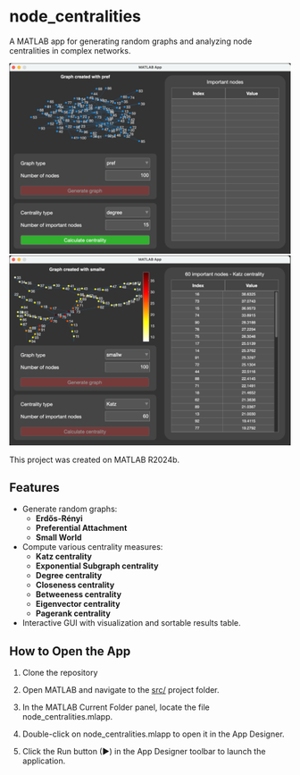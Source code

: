 # node_centralities
A MATLAB app for generating random graphs and analyzing node centralities in complex networks.

![Graph](assets/graph.png) ![Centrality](assets/centrality.png)

This project was created on MATLAB R2024b.

## Features  
- Generate random graphs:
    - **Erdős-Rényi**
    - **Preferential Attachment**
    - **Small World**
- Compute various centrality measures:
  - **Katz centrality**  
  - **Exponential Subgraph centrality**  
  - **Degree centrality**  
  - **Closeness centrality**
  - **Betweeness centrality**
  - **Eigenvector centrality**
  - **Pagerank centrality**
- Interactive GUI with visualization and sortable results table.  

## How to Open the App  
1. Clone the repository

2. Open MATLAB and navigate to the [src/](https://github.com/Marchisceddu/node_centralities/tree/main/src) project folder.

3. In the MATLAB Current Folder panel, locate the file node_centralities.mlapp.

4. Double-click on node_centralities.mlapp to open it in the App Designer.

5. Click the Run button (▶) in the App Designer toolbar to launch the application.
